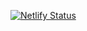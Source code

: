 [![Netlify Status](https://api.netlify.com/api/v1/badges/33a33925-09db-4581-991c-bc665b01697e/deploy-status)](https://app.netlify.com/sites/joellarwood/deploys)
